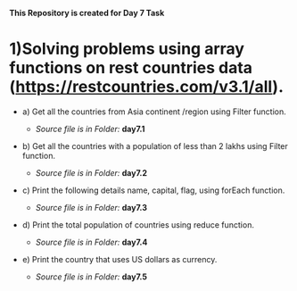 **This Repository is created for Day 7 Task**

# 1)Solving problems using array functions on rest countries data (https://restcountries.com/v3.1/all).
- a) Get all the countries from Asia continent /region using Filter function.
  - *Source file is in Folder:* **day7.1**
   
- b) Get all the countries with a population of less than 2 lakhs using Filter function.
   - *Source file is in Folder:* **day7.2**
  
- c) Print the following details name, capital, flag, using forEach function.
  - *Source file is in Folder:* **day7.3**
  
- d) Print the total population of countries using reduce function.
  - *Source file is in Folder:* **day7.4**
  
- e) Print the country that uses US dollars as currency.
    - *Source file is in Folder:* **day7.5**
